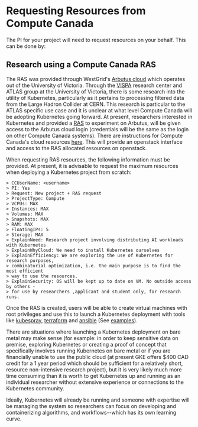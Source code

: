 # Requesting Resources from Compute Canada

The PI for your project will need to request resources on your behalf. This can
be done by:

## Research using a Compute Canada RAS

The RAS was provided through WestGrid's [Arbutus cloud](https://www.westgrid.ca/support/systems/arbutus) which operates out of the
University of Victoria. Through the [VISPA](https://www.uvic.ca/science/physics/vispa/) research center and ATLAS group at the University of Victoria, there is some research into the utility of Kubernetes, particularly as it pertains to processing filtered data from the Large Hadron Collider at CERN. This research is particular to the ATLAS specific use case and it is unclear at what level Compute Canada will be adopting Kubernetes going forward.
At present, researchers interested in Kubernetes and provided a [RAS](https://www.computecanada.ca/research-portal/accessing-resources/rapid-access-service/) to experiment on
Arbutus, will be given access to the Arbutus cloud login (credentials will be the
same as the login on other Compute Canada systems). There are instructions for
Compute Canada's cloud resources [here](https://docs.computecanada.ca/wiki/Cloud). This will provide an
openstack interface and access to the RAS allocated resources on openstack.

When requesting RAS resources, the following information must be provided. At
present, it is advisable to request the maximum resources when deploying a
Kubernetes project from scratch:
```
> CCUserName: <username>
> PI: Yes
> Request: New project + RAS request
> ProjectType: Compute
> VCPUs: MAX
> Instances: MAX
> Volumes: MAX
> Snapshots: MAX
> RAM: MAX
> FloatingIPs: 5
> Storage: MAX
> ExplainNeed: Research project involving distributing AI workloads with Kubernetes
> ExplainWhyCloud: We need to install Kubernetes ourselves
> ExplainEfficiency: We are exploring the use of Kubernetes for research purposes,
> combinatorial optimization, i.e. the main purpose is to find the most efficient
> way to use the resources.
> ExplainSecurity: OS will be kept up to date on VM. No outside access by others -
> for use by researchers ,applicant and student only, for research runs.
```

Once the RAS is created, users will be able to create virtual machines with root privileges and use this to launch a Kubernetes deployment with tools like
[kubespray](https://github.com/kubernetes-sigs/kubespray), [terraform](https://github.com/hashicorp/terraform) and [ansible](https://www.ansible.com/) (See [examples](openstack.md)).

There are situations where launching a Kubernetes deployment on bare metal may make sense
(for example: in order to keep sensitive data on premise, exploring Kubernetes or creating
a proof of concept that specifically involves running Kubernetes on bare metal or if you are financially
unable to use the public cloud (at present GKE offers $400 CAD credit for a 1
year period which should be sufficient for a relatively short, resource non-intensive research project),
but it is very likely much more time consuming than it is worth to get Kubernetes up and running as
an individual researcher without extensive experience or connections to the Kubernetes community.

Ideally, Kubernetes will already be running and someone with expertise will be managing
the system so researchers can focus on developing and containerizing algorithms, and workflows--which
has its own learning curve.


